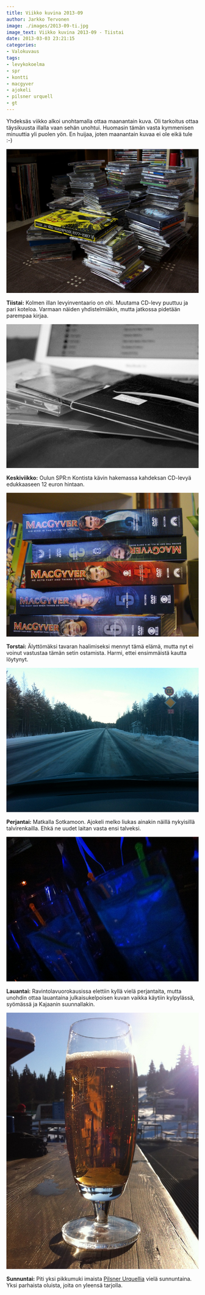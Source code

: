 ```yaml
---
title: Viikko kuvina 2013-09
author: Jarkko Tervonen
image: ./images/2013-09-ti.jpg
image_text: Viikko kuvina 2013-09 - Tiistai
date: 2013-03-03 23:21:15
categories:
- Valokuvaus
tags:
- levykokoelma
- spr
- kontti
- macgyver
- ajokeli
- pilsner urquell
- gt
---
```

Yhdeksäs viikko alkoi unohtamalla ottaa maanantain kuva. Oli tarkoitus ottaa täysikuusta illalla vaan sehän unohtui. Huomasin tämän vasta kymmenisen minuuttia yli puolen yön. En huijaa, joten maanantain kuvaa ei ole eikä tule :-)

![Viikko kuvina 2013-09 - Tiistai](./images/2013-09-ti.jpg)

__Tiistai:__ Kolmen illan levyinventaario on ohi. Muutama CD-levy puuttuu ja pari koteloa. Varmaan näiden yhdistelmiäkin, mutta jatkossa pidetään parempaa kirjaa.

![Viikko kuvina 2013-09 - Keskiviikko](./images/2013-09-ke.jpg)

__Keskiviikko:__ Oulun SPR:n Kontista kävin hakemassa kahdeksan CD-levyä edukkaaseen 12 euron hintaan.

![Viikko kuvina 2013-09 - Torstai](./images/2013-09-to.jpg)

__Torstai:__ Älyttömäksi tavaran haalimiseksi mennyt tämä elämä, mutta nyt ei voinut vastustaa tämän setin ostamista. Harmi, ettei ensimmäistä kautta löytynyt.

![Viikko kuvina 2013-09 - Perjantai](./images/2013-09-pe.jpg)

__Perjantai:__ Matkalla Sotkamoon. Ajokeli melko liukas ainakin näillä nykyisillä talvirenkailla. Ehkä ne uudet laitan vasta ensi talveksi.</p>

![Viikko kuvina 2013-09 - Lauantai](./images/2013-09-la.jpg)

__Lauantai:__ Ravintolavuorokausissa elettiin kyllä vielä perjantaita, mutta unohdin ottaa lauantaina julkaisukelpoisen kuvan vaikka käytiin kylpylässä, syömässä ja Kajaanin suunnallakin.

![Viikko kuvina 2013-09 - Sunnunta](./images/2013-09-su.jpg)

__Sunnuntai:__ Piti yksi pikkumuki imaista [Pilsner Urquellia](http://en.wikipedia.org/wiki/Pilsner_Urquell) vielä sunnuntaina. Yksi parhaista oluista, joita on yleensä tarjolla.

